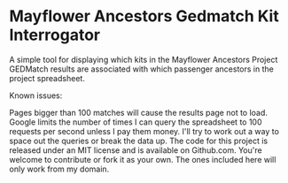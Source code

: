 # Mayflower Ancestors Gedmatch Kit Interrogator

A simple tool for displaying which kits in the Mayflower Ancestors Project GEDMatch results are associated with which passenger ancestors in the project spreadsheet.

Known issues:

Pages bigger than 100 matches will cause the results page not to load. Google limits the number of times I can query the spreadsheet to 100 requests per second unless I pay them money. I'll try to work out a way to space out the queries or break the data up.
The code for this project is released under an MIT license and is available on Github.com. You're welcome to contribute or fork it as your own. The ones included here will only work from my domain.

